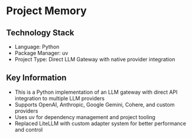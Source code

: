 # Project Memory

## Technology Stack
- Language: Python
- Package Manager: uv
- Project Type: Direct LLM Gateway with native provider integration

## Key Information
- This is a Python implementation of an LLM gateway with direct API integration to multiple LLM providers
- Supports OpenAI, Anthropic, Google Gemini, Cohere, and custom providers
- Uses uv for dependency management and project tooling
- Replaced LiteLLM with custom adapter system for better performance and control